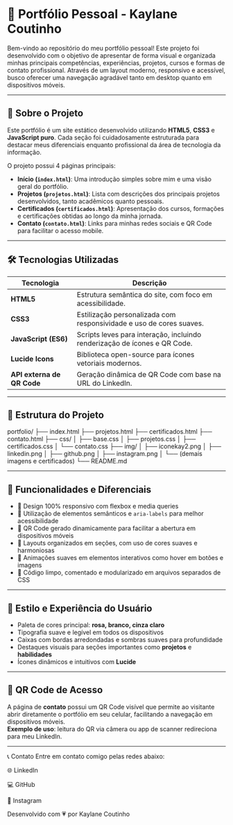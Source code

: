# 🌟 Portfólio Pessoal - Kaylane Coutinho

Bem-vindo ao repositório do meu portfólio pessoal! Este projeto foi desenvolvido com o objetivo de apresentar de forma visual e organizada minhas principais competências, experiências, projetos, cursos e formas de contato profissional. Através de um layout moderno, responsivo e acessível, busco oferecer uma navegação agradável tanto em desktop quanto em dispositivos móveis.

---

## 🔎 Sobre o Projeto

Este portfólio é um site estático desenvolvido utilizando **HTML5**, **CSS3** e **JavaScript puro**. Cada seção foi cuidadosamente estruturada para destacar meus diferenciais enquanto profissional da área de tecnologia da informação.

O projeto possui 4 páginas principais:

- **Início (`index.html`)**: Uma introdução simples sobre mim e uma visão geral do portfólio.
- **Projetos (`projetos.html`)**: Lista com descrições dos principais projetos desenvolvidos, tanto acadêmicos quanto pessoais.
- **Certificados (`certificados.html`)**: Apresentação dos cursos, formações e certificações obtidas ao longo da minha jornada.
- **Contato (`contato.html`)**: Links para minhas redes sociais e QR Code para facilitar o acesso mobile.

---

## 🛠️ Tecnologias Utilizadas

| Tecnologia | Descrição |
|------------|-----------|
| **HTML5** | Estrutura semântica do site, com foco em acessibilidade. |
| **CSS3** | Estilização personalizada com responsividade e uso de cores suaves. |
| **JavaScript (ES6)** | Scripts leves para interação, incluindo renderização de ícones e QR Code. |
| **Lucide Icons** | Biblioteca open-source para ícones vetoriais modernos. |
| **API externa de QR Code** | Geração dinâmica de QR Code com base na URL do LinkedIn. |

---

## 📐 Estrutura do Projeto
portfolio/
├── index.html
├── projetos.html
├── certificados.html
├── contato.html
├── css/
│ ├── base.css
│ ├── projetos.css
│ ├── certificados.css
│ └── contato.css
├── img/
│ ├── iconekay2.png
│ ├── linkedin.png
│ ├── github.png
│ ├── instagram.png
│ └── (demais imagens e certificados)
└── README.md


---

## 📌 Funcionalidades e Diferenciais

- 🔹 Design 100% responsivo com flexbox e media queries
- 🔹 Utilização de elementos semânticos e `aria-labels` para melhor acessibilidade
- 🔹 QR Code gerado dinamicamente para facilitar a abertura em dispositivos móveis
- 🔹 Layouts organizados em seções, com uso de cores suaves e harmoniosas
- 🔹 Animações suaves em elementos interativos como hover em botões e imagens
- 🔹 Código limpo, comentado e modularizado em arquivos separados de CSS

---

## 🎨 Estilo e Experiência do Usuário

- Paleta de cores principal: **rosa, branco, cinza claro**
- Tipografia suave e legível em todos os dispositivos
- Caixas com bordas arredondadas e sombras suaves para profundidade
- Destaques visuais para seções importantes como **projetos** e **habilidades**
- Ícones dinâmicos e intuitivos com **Lucide**

---

## 📱 QR Code de Acesso

A página de **contato** possui um QR Code visível que permite ao visitante abrir diretamente o portfólio em seu celular, facilitando a navegação em dispositivos móveis.  
**Exemplo de uso**: leitura do QR via câmera ou app de scanner redireciona para meu LinkedIn.

---


📞 Contato
Entre em contato comigo pelas redes abaixo:

🌐 LinkedIn

💻 GitHub

📸 Instagram

Desenvolvido com 💗 por Kaylane Coutinho